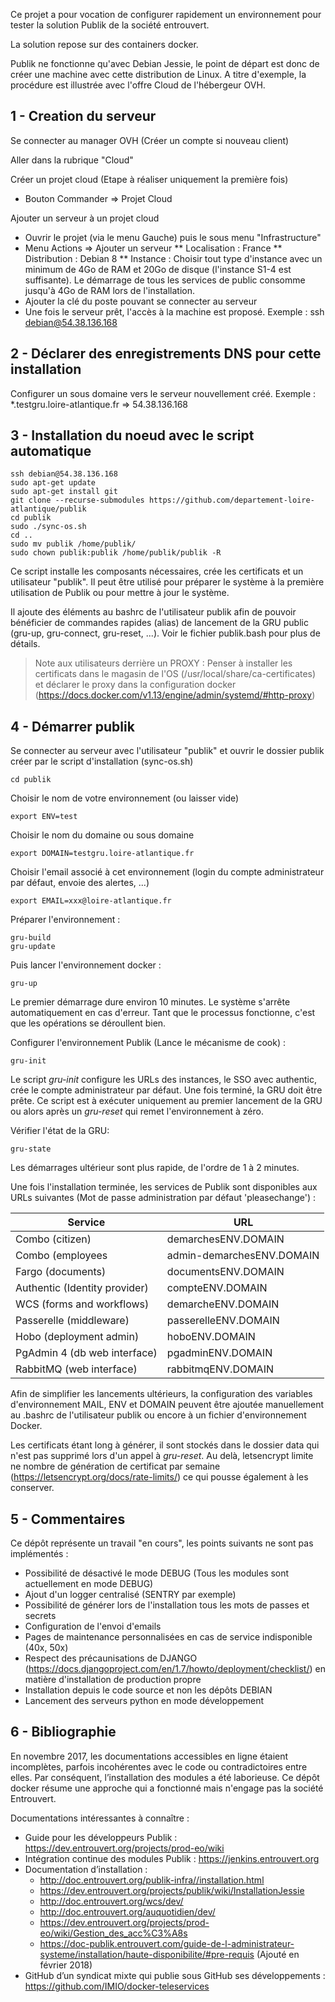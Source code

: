 Ce projet a pour vocation de configurer rapidement un environnement pour tester la solution
Publik de la société entrouvert.

La solution repose sur des containers docker.

Publik ne fonctionne qu'avec Debian Jessie, le point de départ est donc de créer une machine avec cette distribution de Linux. A titre d'exemple, la procédure est illustrée avec l'offre Cloud de l'hébergeur OVH.

1 - Creation du serveur
--------------------------------------

Se connecter au manager OVH (Créer un compte si nouveau client)

Aller dans la rubrique "Cloud"

Créer un projet cloud (Etape à réaliser uniquement la première fois)
* Bouton Commander => Projet Cloud

Ajouter un serveur à un projet cloud
* Ouvrir le projet (via le menu Gauche) puis le sous menu "Infrastructure"
* Menu Actions => Ajouter un serveur
** Localisation : France
** Distribution : Debian 8
** Instance : Choisir tout type d'instance avec un minimum de 4Go 
   de RAM et 20Go de disque (l'instance S1-4 est suffisante). 
   Le démarrage de tous les services de public consomme jusqu'à 
   4Go de RAM lors de l'installation.
* Ajouter la clé du poste pouvant se connecter au serveur
* Une fois le serveur prêt, l'accès à la machine est proposé. 
  Exemple : ssh debian@54.38.136.168

2 - Déclarer des enregistrements DNS pour cette installation
------------------------------------------------------------

Configurer un sous domaine vers le serveur nouvellement créé.
Exemple : *.testgru.loire-atlantique.fr => 54.38.136.168

3 - Installation du noeud avec le script automatique
----------------------------------------------------

```
ssh debian@54.38.136.168
sudo apt-get update
sudo apt-get install git
git clone --recurse-submodules https://github.com/departement-loire-atlantique/publik
cd publik
sudo ./sync-os.sh
cd ..
sudo mv publik /home/publik/
sudo chown publik:publik /home/publik/publik -R
```

Ce script installe les composants nécessaires, crée les certificats et un utilisateur "publik". Il peut être utilisé pour préparer le système à la première utilisation de Publik ou pour mettre à jour le système.

Il ajoute des éléments au bashrc de l'utilisateur publik afin de pouvoir bénéficier de commandes rapides (alias) de lancement de la GRU public (gru-up, gru-connect, gru-reset, ...). Voir le fichier publik.bash pour plus de détails.

> Note aux utilisateurs derrière un PROXY : Penser à installer les certificats dans le magasin de l'OS (/usr/local/share/ca-certificates) et déclarer le proxy dans la configuration docker (https://docs.docker.com/v1.13/engine/admin/systemd/#http-proxy)

4 - Démarrer publik
-------------------

Se connecter au serveur avec l'utilisateur "publik" et ouvrir le dossier publik créer par le script d'installation (sync-os.sh)
```
cd publik
```

Choisir le nom de votre environnement (ou laisser vide)
```
export ENV=test
```

Choisir le nom du domaine ou sous domaine
```
export DOMAIN=testgru.loire-atlantique.fr
```

Choisir l'email associé à cet environnement (login du compte administrateur par défaut, envoie des alertes, ...)
```
export EMAIL=xxx@loire-atlantique.fr
```

Préparer l'environnement :
```
gru-build
gru-update
```

Puis lancer l'environnement docker :
```
gru-up
```

Le premier démarrage dure environ 10 minutes. Le système s'arrête automatiquement en cas d'erreur. Tant que le processus fonctionne, c'est que les opérations se déroullent bien.

Configurer l'environnement Publik (Lance le mécanisme de cook) :
```
gru-init
```

Le script *gru-init* configure les URLs des instances, le SSO avec authentic, crée le compte administrateur par défaut. Une fois terminé, la GRU doit être prête. Ce script est à exécuter uniquement au premier lancement de la GRU ou alors après un *gru-reset* qui remet l'environnement à zéro.

Vérifier l'état de la GRU:
```
gru-state
```

Les démarrages ultérieur sont plus rapide, de l'ordre de 1 à 2 minutes.

Une fois l'installation terminée, les services de Publik sont disponibles aux URLs suivantes (Mot de passe administration par défaut 'pleasechange') :

| Service                       | URL                       |
| ----------------------------- | ------------------------- |
| Combo (citizen)               | demarchesENV.DOMAIN       |
| Combo (employees              | admin-demarchesENV.DOMAIN |
| Fargo (documents)             | documentsENV.DOMAIN       |      
| Authentic (Identity provider) | compteENV.DOMAIN          |
| WCS (forms and workflows)     | demarcheENV.DOMAIN        |
| Passerelle (middleware)       | passerelleENV.DOMAIN      |
| Hobo (deployment admin)       | hoboENV.DOMAIN            |
| PgAdmin 4 (db web interface)  | pgadminENV.DOMAIN         |
| RabbitMQ (web interface)      | rabbitmqENV.DOMAIN        |

Afin de simplifier les lancements ultérieurs, la configuration des variables d'environnement MAIL, ENV et DOMAIN peuvent être ajoutée manuellement au .bashrc de l'utilisateur publik ou encore à un fichier d'environnement Docker.

Les certificats étant long à générer, il sont stockés dans le dossier data qui n'est pas supprimé lors d'un appel à *gru-reset*. Au delà, letsencrypt limite ne nombre de génération de certificat par semaine (https://letsencrypt.org/docs/rate-limits/) ce qui pousse également à les conserver.

5 - Commentaires
----------------

Ce dépôt représente un travail "en cours", les points suivants ne sont pas implémentés :
- Possibilité de désactivé le mode DEBUG (Tous les modules sont actuellement en mode DEBUG)
- Ajout d'un logger centralisé (SENTRY par exemple)
- Possibilité de générer lors de l'installation tous les mots de passes et secrets
- Configuration de l'envoi d'emails
- Pages de maintenance personnalisées en cas de service indisponible (40x, 50x)
- Respect des précaunisations de DJANGO (https://docs.djangoproject.com/en/1.7/howto/deployment/checklist/) en matière d'installation de production propre
- Installation depuis le code source et non les dépôts DEBIAN
- Lancement des serveurs python en mode développement

6 - Bibliographie
-----------------

En novembre 2017, les documentations accessibles en ligne étaient incomplètes, parfois incohérentes avec le code ou contradictoires entre elles. Par conséquent, l’installation des modules a été laborieuse. Ce dépôt docker résume une approche qui a fonctionné mais n'engage pas la société Entrouvert.

Documentations intéressantes à connaître :
- Guide pour les développeurs Publik : https://dev.entrouvert.org/projects/prod-eo/wiki
- Intégration continue des modules Publik : https://jenkins.entrouvert.org
- Documentation d’installation :
  - http://doc.entrouvert.org/publik-infra//installation.html
  - https://dev.entrouvert.org/projects/publik/wiki/InstallationJessie
  - http://doc.entrouvert.org/wcs/dev/
  - http://doc.entrouvert.org/auquotidien/dev/
  - https://dev.entrouvert.org/projects/prod-eo/wiki/Gestion_des_acc%C3%A8s
  - https://doc-publik.entrouvert.com/guide-de-l-administrateur-systeme/installation/haute-disponibilite/#pre-requis (Ajouté en février 2018)
- GitHub d’un syndicat mixte qui publie sous GitHub ses développements : https://github.com/IMIO/docker-teleservices

